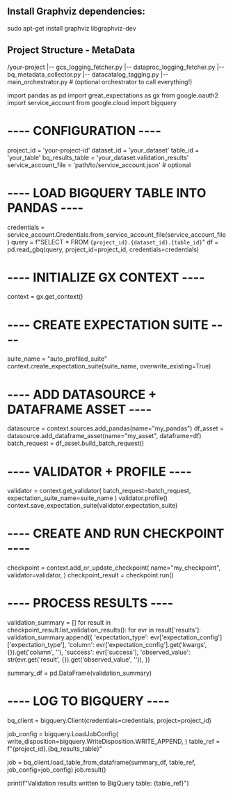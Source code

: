 ## Install Graphviz dependencies:

sudo apt-get install graphviz libgraphviz-dev

## Project Structure - MetaData

/your-project
  |-- gcs_logging_fetcher.py
  |-- dataproc_logging_fetcher.py
  |-- bq_metadata_collector.py
  |-- datacatalog_tagging.py
  |-- main_orchestrator.py   # (optional orchestrator to call everything!)


import pandas as pd
import great_expectations as gx
from google.oauth2 import service_account
from google.cloud import bigquery

# ---- CONFIGURATION ----
project_id = 'your-project-id'
dataset_id = 'your_dataset'
table_id = 'your_table'
bq_results_table = 'your_dataset.validation_results'
service_account_file = 'path/to/service_account.json'  # optional

# ---- LOAD BIGQUERY TABLE INTO PANDAS ----
credentials = service_account.Credentials.from_service_account_file(service_account_file)
query = f"SELECT * FROM `{project_id}.{dataset_id}.{table_id}`"
df = pd.read_gbq(query, project_id=project_id, credentials=credentials)

# ---- INITIALIZE GX CONTEXT ----
context = gx.get_context()

# ---- CREATE EXPECTATION SUITE ----
suite_name = "auto_profiled_suite"
context.create_expectation_suite(suite_name, overwrite_existing=True)

# ---- ADD DATASOURCE + DATAFRAME ASSET ----
datasource = context.sources.add_pandas(name="my_pandas")
df_asset = datasource.add_dataframe_asset(name="my_asset", dataframe=df)
batch_request = df_asset.build_batch_request()

# ---- VALIDATOR + PROFILE ----
validator = context.get_validator(
    batch_request=batch_request,
    expectation_suite_name=suite_name
)
validator.profile()
context.save_expectation_suite(validator.expectation_suite)

# ---- CREATE AND RUN CHECKPOINT ----
checkpoint = context.add_or_update_checkpoint(
    name="my_checkpoint",
    validator=validator,
)
checkpoint_result = checkpoint.run()

# ---- PROCESS RESULTS ----
validation_summary = []
for result in checkpoint_result.list_validation_results():
    for evr in result['results']:
        validation_summary.append({
            'expectation_type': evr['expectation_config']['expectation_type'],
            'column': evr['expectation_config'].get('kwargs', {}).get('column', ''),
            'success': evr['success'],
            'observed_value': str(evr.get('result', {}).get('observed_value', '')),
        })

summary_df = pd.DataFrame(validation_summary)

# ---- LOG TO BIGQUERY ----
bq_client = bigquery.Client(credentials=credentials, project=project_id)

job_config = bigquery.LoadJobConfig(
    write_disposition=bigquery.WriteDisposition.WRITE_APPEND,
)
table_ref = f"{project_id}.{bq_results_table}"

job = bq_client.load_table_from_dataframe(summary_df, table_ref, job_config=job_config)
job.result()

print(f"Validation results written to BigQuery table: {table_ref}")
